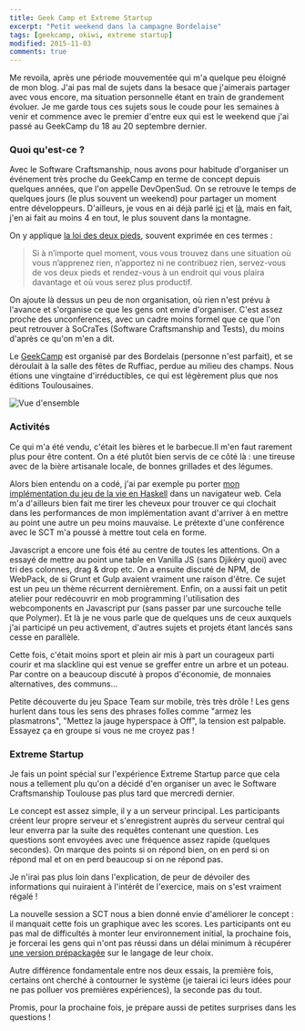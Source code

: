 ```yaml
---
title: Geek Camp et Extreme Startup
excerpt: "Petit weekend dans la campagne Bordelaise"
tags: [geekcamp, okiwi, extreme startup]
modified: 2015-11-03
comments: true
---
```


Me revoila, après une période mouvementée qui m'a quelque peu éloigné de mon blog.
J'ai pas mal de sujets dans la besace que j'aimerais partager avec vous encore, ma situation personnelle étant en train de grandement évoluer. Je me garde tous ces sujets sous le coude pour les semaines à venir et commence avec le premier d'entre eux qui est le weekend que j'ai passé au GeekCamp du 18 au 20 septembre dernier.


### Quoi qu'est-ce ?

Avec le Software Craftsmanship, nous avons pour habitude d'organiser un événement très proche du GeekCamp en terme de concept depuis quelques années, que l'on appelle DevOpenSud. On se retrouve le temps de quelques jours (le plus souvent un weekend) pour partager un moment entre développeurs. D'ailleurs, je vous en ai déjà parlé [ici](http://www.enveille.info/devopensud/) et [là](http://www.enveille.info/interviews/), mais en fait, j'en ai fait au moins 4 en tout, le plus souvent dans la montagne.

On y applique [la loi des deux pieds](http://www.alievo.com/la-loi-des-deux-pieds/), souvent exprimée en ces termes :

> Si à n’importe quel moment, vous vous trouvez dans une situation où vous n’apprenez rien, n’apportez ni ne contribuez rien, servez-vous de vos deux pieds et rendez-vous à un endroit qui vous plaira davantage et où vous serez plus productif.

On ajoute là dessus un peu de non organisation, où rien n'est prévu à l'avance et s'organise ce que les gens ont envie d'organiser. C'est assez proche des unconferences, avec un cadre moins formel que ce que l'on peut retrouver à SoCraTes (Software Craftsmanship and Tests), du moins d'après ce qu'on m'en a dit.

Le [GeekCamp](http://okiwi.org/geek-camp) est organisé par des Bordelais (personne n'est parfait), et se déroulait à la salle des fêtes de Ruffiac, perdue au milieu des champs.
Nous étions une vingtaine d'irréductibles, ce qui est légèrement plus que nos éditions Toulousaines.

![Vue d'ensemble]({{site.url}}/images/geekcamp.jpg) 

### Activités

Ce qui m'a été vendu, c'était les bières et le barbecue.Il m'en faut rarement plus pour être content. On a été plutôt bien servis de ce côté là : une tireuse avec de la bière artisanale locale, de bonnes grillades et des légumes.

Alors bien entendu on a codé, j'ai par exemple pu porter [mon implémentation du jeu de la vie en Haskell](https://github.com/vferries/haskell-gol) dans un navigateur web. Cela m'a d'ailleurs bien fait me tirer les cheveux pour trouver ce qui clochait dans les performances de mon implémentation avant d'arriver à en mettre au point une autre un peu moins mauvaise. Le prétexte d'une conférence avec le SCT m'a poussé à mettre tout cela en forme.

Javascript a encore une fois été au centre de toutes les attentions. On a essayé de mettre au point une table en Vanilla JS (sans Djikéry quoi) avec tri des colonnes, drag & drop etc. On a ensuite discuté de NPM, de WebPack, de si Grunt et Gulp avaient vraiment une raison d'être. Ce sujet est un peu un thème récurrent dernièrement. Enfin, on a aussi fait un petit atelier pour redécouvrir en mob programming l'utilisation des webcomponents en Javascript pur (sans passer par une surcouche telle que Polymer). Et là je ne vous parle que de quelques uns de ceux auxquels j'ai participé un peu activement, d'autres sujets et projets étant lancés sans cesse en parallèle.

Cette fois, c'était moins sport et plein air mis à part un courageux parti courir et ma slackline qui est venue se greffer entre un arbre et un poteau. Par contre on a beaucoup discuté à propos d'économie, de monnaies alternatives, des communs...

Petite découverte du jeu Space Team sur mobile, très très drôle ! Les gens hurlent dans tous les sens des phrases folles comme "armez les plasmatrons", "Mettez la jauge hyperspace à Off", la tension est palpable. Essayez ça en groupe si vous ne me croyez pas !

### Extreme Startup

Je fais un point spécial sur l'expérience Extreme Startup parce que cela nous a tellement plu qu'on a décidé d'en organiser un avec le Software Craftsmanship Toulouse pas plus tard que mercredi dernier.

Le concept est assez simple, il y a un serveur principal. Les participants créent leur propre serveur et s'enregistrent auprès du serveur central qui leur enverra par la suite des requêtes contenant une question. Les questions sont envoyées avec une fréquence assez rapide (quelques secondes). On marque des points si on répond bien, on en perd si on répond mal et on en perd beaucoup si on ne répond pas.

Je n'irai pas plus loin dans l'explication, de peur de dévoiler des informations qui nuiraient à l'intérêt de l'exercice, mais on s'est vraiment régalé !

La nouvelle session a SCT nous a bien donné envie d'améliorer le concept : il manquait cette fois un graphique avec les scores. Les participants ont eu pas mal de difficultés à monter leur environnement initial, la prochaine fois, je forcerai les gens qui n'ont pas réussi dans un délai minimum à récupérer [une version prépackagée](https://github.com/steria/extreme_startup_servers) sur le langage de leur choix.

Autre différence fondamentale entre nos deux essais, la première fois, certains ont cherché à contourner le système (je taierai ici leurs idées pour ne pas polluer vos premières expériences), la seconde pas du tout.

Promis, pour la prochaine fois, je prépare aussi de petites surprises dans les questions !
